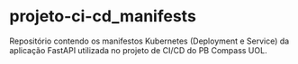 # projeto-ci-cd_manifests
Repositório contendo os manifestos Kubernetes (Deployment e Service) da aplicação FastAPI utilizada no projeto de CI/CD do PB Compass UOL.
